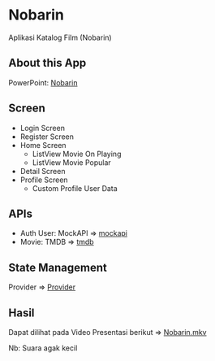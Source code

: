 # Nobarin

Aplikasi Katalog Film (Nobarin)

## About this App
PowerPoint:
[Nobarin](https://docs.google.com/presentation/d/1wziqN0fjYINrxQDxrYzG4pZr8RaBonNa/edit?usp=sharing&ouid=108866292431687366858&rtpof=true&sd=true)

## Screen
- Login Screen
- Register Screen
- Home Screen
  - ListView Movie On Playing
  - ListView Movie Popular
- Detail Screen
- Profile Screen
  - Custom Profile User Data

 ## APIs
- Auth User: MockAPI => [mockapi](https://mockapi.io/)
- Movie: TMDB => [tmdb](https://developers.themoviedb.org/3/getting-started/introduction)

## State Management
Provider => [Provider](https://pub.dev/packages/provider)

## Hasil
Dapat dilihat pada Video Presentasi berikut => [Nobarin.mkv](https://drive.google.com/file/d/1nI5DVxupwb5u9uAYGFA0aKMY3jsoWYDl/view?usp=sharing)

Nb: Suara agak kecil
